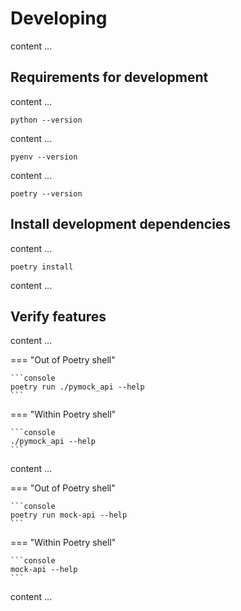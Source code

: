 # Developing

content ...


## Requirements for development

content ...

```console
python --version
```

content ...

```console
pyenv --version
```

content ...

```console
poetry --version
```


## Install development dependencies

content ...

```console
poetry install
```

content ...


## Verify features

content ...

=== "Out of Poetry shell"
    
    ```console
    poetry run ./pymock_api --help
    ```

=== "Within Poetry shell"
    
    ```console
    ./pymock_api --help
    ```

content ...

=== "Out of Poetry shell"
    
    ```console
    poetry run mock-api --help
    ```

=== "Within Poetry shell"
    
    ```console
    mock-api --help
    ```

content ...
